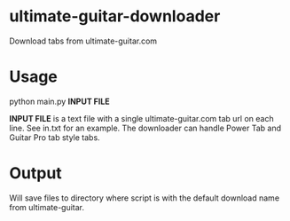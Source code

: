 # ultimate-guitar-downloader
Download tabs from ultimate-guitar.com

# Usage
python main.py **INPUT FILE**
  
**INPUT FILE** is a text file with a single ultimate-guitar.com tab url on each line. See in.txt for an example.
The downloader can handle Power Tab and Guitar Pro tab style tabs.
  
# Output
Will save files to directory where script is with the default download name from ultimate-guitar.
